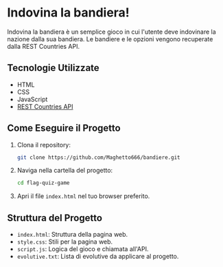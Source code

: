 # Indovina la bandiera!

Indovina la bandiera è un semplice gioco in cui l'utente deve indovinare la nazione dalla sua bandiera. Le bandiere e le opzioni vengono recuperate dalla REST Countries API.

## Tecnologie Utilizzate

- HTML
- CSS
- JavaScript
- [REST Countries API](https://restcountries.com/)

## Come Eseguire il Progetto

1. Clona il repository:

    ```bash
    git clone https://github.com/Maghetto666/bandiere.git
    ```

2. Naviga nella cartella del progetto:

    ```bash
    cd flag-quiz-game
    ```

3. Apri il file `index.html` nel tuo browser preferito.

## Struttura del Progetto

- `index.html`: Struttura della pagina web.
- `style.css`: Stili per la pagina web.
- `script.js`: Logica del gioco e chiamata all'API.
- `evolutive.txt`: Lista di evolutive da applicare al progetto.
